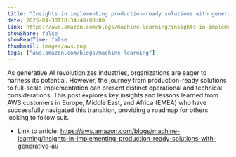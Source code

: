 ```yaml
---
title: "Insights in implementing production-ready solutions with generative AI"
date: 2025-04-30T18:34:40+00:00
link: https://aws.amazon.com/blogs/machine-learning/insights-in-implementing-production-ready-solutions-with-generative-ai/
showShare: false
showReadTime: false
thumbnail: images/aws.png
tags: ["aws.amazon.com/blogs/machine-learning"]
---
```

As generative AI revolutionizes industries, organizations are eager to harness its potential. However, the journey from production-ready solutions to full-scale implementation can present distinct operational and technical considerations. This post explores key insights and lessons learned from AWS customers in Europe, Middle East, and Africa (EMEA) who have successfully navigated this transition, providing a roadmap for others looking to follow suit.

- Link to article: https://aws.amazon.com/blogs/machine-learning/insights-in-implementing-production-ready-solutions-with-generative-ai/
